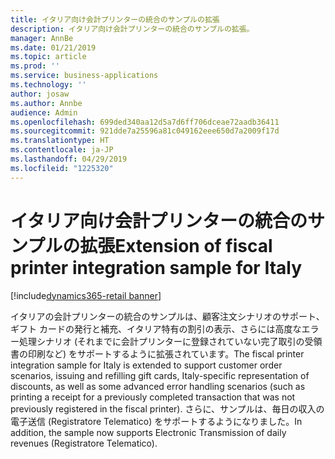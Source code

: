 ```yaml
---
title: イタリア向け会計プリンターの統合のサンプルの拡張
description: イタリア向け会計プリンターの統合のサンプルの拡張。
manager: AnnBe
ms.date: 01/21/2019
ms.topic: article
ms.prod: ''
ms.service: business-applications
ms.technology: ''
author: josaw
ms.author: Annbe
audience: Admin
ms.openlocfilehash: 699ded340aa12d5a7d6ff706dceae72aadb36411
ms.sourcegitcommit: 921dde7a25596a81c049162eee650d7a2009f17d
ms.translationtype: HT
ms.contentlocale: ja-JP
ms.lasthandoff: 04/29/2019
ms.locfileid: "1225320"
---
```

#  <a name="extension-of-fiscal-printer-integration-sample-for-italy"></a><span data-ttu-id="1c58c-103">イタリア向け会計プリンターの統合のサンプルの拡張</span><span class="sxs-lookup"><span data-stu-id="1c58c-103">Extension of fiscal printer integration sample for Italy</span></span>
[!include[dynamics365-retail banner](../includes/dynamics365-retail.md)]


<span data-ttu-id="1c58c-104">イタリアの会計プリンターの統合のサンプルは、顧客注文シナリオのサポート、ギフト カードの発行と補充、イタリア特有の割引の表示、さらには高度なエラー処理シナリオ (それまでに会計プリンターに登録されていない完了取引の受領書の印刷など) をサポートするように拡張されています。</span><span class="sxs-lookup"><span data-stu-id="1c58c-104">The fiscal printer integration sample for Italy is extended to support customer order scenarios, issuing and refilling gift cards, Italy-specific representation of discounts, as well as some advanced error handling scenarios (such as printing a receipt for a previously completed transaction that was not previously registered in the fiscal printer).</span></span> <span data-ttu-id="1c58c-105">さらに、サンプルは、毎日の収入の電子送信 (Registratore Telematico) をサポートするようになりました。</span><span class="sxs-lookup"><span data-stu-id="1c58c-105">In addition, the sample now supports Electronic Transmission of daily revenues (Registratore Telematico).</span></span>
